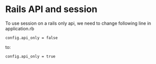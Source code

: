 # Rails API and session

To use session on a rails only api, we need to change following line in application.rb

```
config.api_only = false
```
to:
```
config.api_only = true
```
